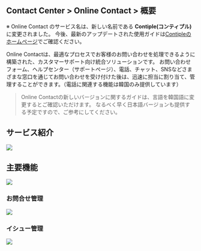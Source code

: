 ## Contact Center > Online Contact > 概要

※ Online Contact のサービス名は、新しい名前である **Contiple(コンティプル)** に変更されました。
今後、最新のアップデートされた使用ガイドは[Contipleのホームページ](https://www.contiple.com)でご確認ください。

Online Contactは、最適なプロセスでお客様のお問い合わせを処理できるように構築された、カスタマーサポート向け統合ソリューションです。 お問い合わせフォーム、ヘルプセンター（サポートページ）、電話、チャット、SNSなどさまざまな窓口を通じてお問い合わせを受け付けた後は、迅速に担当に割り当て、管理することができます。（電話に関連する機能は韓国のみ提供しています）

> Online Contactの新しいバージョンに関するガイドは、言語を韓国語に変更するとご確認いただけます。
> なるべく早く日本語バージョンも提供する予定ですので、ご参考にしてください。

## サービス紹介
![](http://static.toastoven.net/prod_contact_center/ja/OC_overview_1_modified_3_ja.png)

## 主要機能
![](http://static.toastoven.net/prod_contact_center/ja/OC_overview_2_modified_ja.png)

### お問合せ管理
![](http://static.toastoven.net/prod_contact_center/ja/OC_overview_3_modified_2_ja.png)

### イシュー管理
![](http://static.toastoven.net/prod_contact_center/ja/OC_overview_4_modified_2_ja.png)
